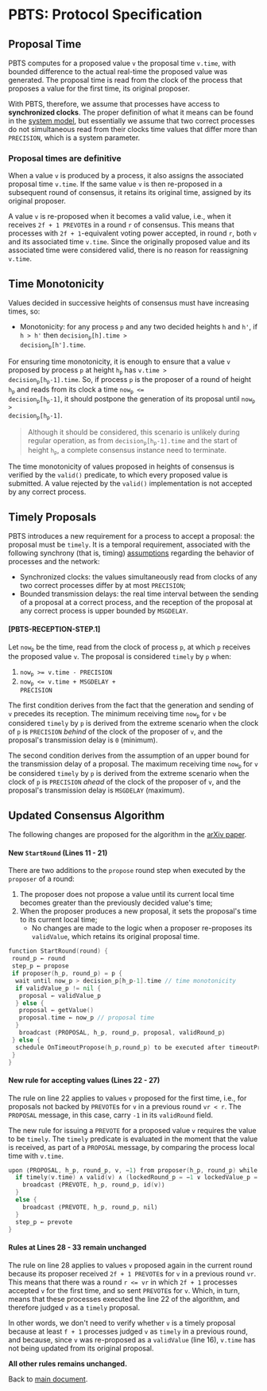 # PBTS: Protocol Specification

## Proposal Time

PBTS computes for a proposed value `v` the proposal time `v.time`, with bounded difference to the actual real-time the proposed value was generated.
The proposal time is read from the clock of the process that proposes a value for the first time, its original proposer.

With PBTS, therefore, we assume that processes have access to **synchronized clocks**.
The proper definition of what it means can be found in the [system model][sysmodel],
but essentially we assume that two correct processes do not simultaneous read from their clocks
time values that differ more than `PRECISION`, which is a system parameter.

### Proposal times are definitive

When a value `v` is produced by a process, it also assigns the associated proposal time `v.time`.
If the same value `v` is then re-proposed in a subsequent round of consensus,
it retains its original time, assigned by its original proposer.

A value `v` is re-proposed when it becomes a valid value, i.e., when it receives `2f + 1 PREVOTE`s in a round `r` of consensus.
This means that processes with `2f + 1`-equivalent voting power accepted, in round `r`, both `v` and its associated time `v.time`.
Since the originally proposed value and its associated time were considered valid, there is no reason for reassigning `v.time`.

## Time Monotonicity

Values decided in successive heights of consensus must have increasing times, so:

- Monotonicity: for any process `p` and any two decided heights `h` and `h'`, if `h > h'` then <code>decision<sub>p</sub>[h].time > decision<sub>p</sub>[h'].time</code>.

For ensuring time monotonicity, it is enough to ensure that a value `v` proposed by process `p` at height <code>h<sub>p</sub></code> has <code>v.time > decision<sub>p</sub>[h<sub>p</sub>-1].time</code>.
So, if process `p` is the proposer of a round of height <code>h<sub>p</sub></code> and reads from its clock a time <code>now<sub>p</sub> <= decision<sub>p</sub>[h<sub>p</sub>-1]</code>,
it should postpone the generation of its proposal until <code>now<sub>p</sub> > decision<sub>p</sub>[h<sub>p</sub>-1]</code>.

> Although it should be considered, this scenario is unlikely during regular operation,
as from <code>decision<sub>p</sub>[h<sub>p</sub>-1].time</code> and the start of height <code>h<sub>p</sub></code>, a complete consensus instance need to terminate.

The time monotonicity of values proposed in heights of consensus is verified by the `valid()` predicate, to which every proposed value is submitted.
A value rejected by the `valid()` implementation is not accepted by any correct process.

## Timely Proposals

PBTS introduces a new requirement for a process to accept a proposal: the proposal must be `timely`.
It is a temporal requirement, associated with the following synchrony (that is, timing)
[assumptions][sysmodel] regarding the behavior of processes and the network:

- Synchronized clocks: the values simultaneously read from clocks of any two correct processes differ by at most `PRECISION`;
- Bounded transmission delays: the real time interval between the sending of a proposal at a correct process, and the reception of the proposal at any correct process is upper bounded by `MSGDELAY`.

#### **[PBTS-RECEPTION-STEP.1]**

Let <code>now<sub>p</sub></code> be the time, read from the clock of process `p`, at which `p` receives the proposed value `v`.
The proposal is considered `timely` by `p` when:

1. <code>now<sub>p</sub> >= v.time - PRECISION</code>
1. <code>now<sub>p</sub> <= v.time + MSGDELAY + PRECISION</code>

The first condition derives from the fact that the generation and sending of `v` precedes its reception.
The minimum receiving time <code>now<sub>p</sub></code> for `v` be considered `timely` by `p` is derived from the extreme scenario when
the clock of `p` is `PRECISION` *behind* of the clock of the proposer of `v`, and the proposal's transmission delay is `0` (minimum).

The second condition derives from the assumption of an upper bound for the transmission delay of a proposal.
The maximum receiving time <code>now<sub>p</sub></code> for `v` be considered `timely` by `p` is derived from the extreme scenario when
the clock of `p` is `PRECISION` *ahead* of the clock of the proposer of `v`, and the proposal's transmission delay is `MSGDELAY` (maximum).

## Updated Consensus Algorithm

The following changes are proposed for the algorithm in the [arXiv paper][arXiv].

#### New `StartRound` (Lines 11 - 21)

There are two additions to the `propose` round step when executed by the `proposer` of a round:

1. The proposer does not propose a value until its current local time becomes greater than the previously decided value's time;
1. When the proposer produces a new proposal, it sets the proposal's time to its current local time;
   - No changes are made to the logic when a proposer re-proposes its `validValue`, which retains its original proposal time.

```go
function StartRound(round) {
 round_p ← round
 step_p ← propose
 if proposer(h_p, round_p) = p {
  wait until now_p > decision_p[h_p-1].time // time monotonicity
  if validValue_p != nil {
   proposal ← validValue_p
  } else {
   proposal ← getValue()
   proposal.time ← now_p // proposal time
  }
   broadcast ⟨PROPOSAL, h_p, round_p, proposal, validRound_p⟩
 } else {
  schedule OnTimeoutPropose(h_p,round_p) to be executed after timeoutPropose(round_p)
 }
}
```

#### New rule for accepting values (Lines 22 - 27)

The rule on line 22 applies to values `v` proposed for the first time, i.e., for proposals not backed by `PREVOTE`s for `v` in a previous round `vr < r`.
The `PROPOSAL` message, in this case, carry `-1` in its `validRound` field.

The new rule for issuing a `PREVOTE` for a proposed value `v` requires the value to be `timely`.
The `timely` predicate is evaluated in the moment that the value is received,
as part of a `PROPOSAL` message, by comparing the process local time with `v.time`.

```go
upon ⟨PROPOSAL, h_p, round_p, v, −1⟩ from proposer(h_p, round_p) while step_p = propose do {
  if timely(v.time) ∧ valid(v) ∧ (lockedRound_p = −1 ∨ lockedValue_p = v) {
    broadcast ⟨PREVOTE, h_p, round_p, id(v)⟩ 
  }
  else {
    broadcast ⟨PREVOTE, h_p, round_p, nil⟩ 
  }
  step_p ← prevote
}
```

#### Rules at Lines 28 - 33 remain unchanged

The rule on line 28 applies to values `v` proposed again in the current round because its proposer received `2f + 1 PREVOTE`s for `v` in a previous round `vr`.
This means that there was a round `r <= vr` in which `2f + 1` processes accepted `v` for the first time, and so sent `PREVOTE`s for `v`.
Which, in turn, means that these processes executed the line 22 of the algorithm, and therefore judged `v` as a `timely` proposal.

In other words, we don't need to verify whether `v` is a timely proposal because at least `f + 1` processes judged `v` as `timely` in a previous round,
and because, since `v` was re-proposed as a `validValue` (line 16), `v.time` has not being updated from its original proposal.

**All other rules remains unchanged.**

Back to [main document][main].

[main]: ./README.md

[algorithm_v1]: ./v1/pbts-algorithm_001_draft.md

[sysmodel]: ./pbts-sysmodel_002_draft.md

[bfttime]: https://github.com/tendermint/tendermint/blob/master/spec/consensus/bft-time.md
[arXiv]: https://arxiv.org/pdf/1807.04938.pdf
